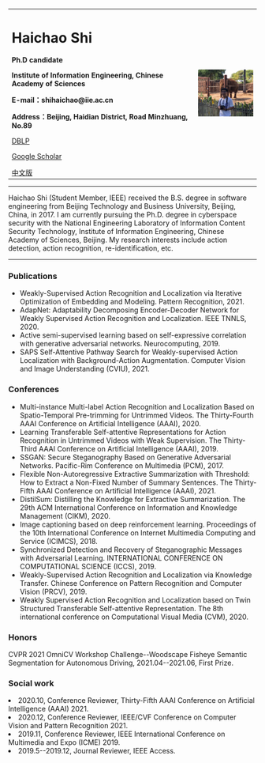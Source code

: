 <div>
<table border="0">
  <tr>
    <td>
      <h1>Haichao Shi</h1>
      <p><b>Ph.D candidate</b></p>
      <p><b>Institute of Information Engineering, Chinese Academy of Sciences</b></p>
      <p><b>E-mail：shihaichao@iie.ac.cn</b></p>
      <p><b>Address：Beijing, Haidian District, Road Minzhuang, No.89</b></p>
      <p><a href="https://dblp.org/pid/180/1745.html">DBLP</a></p>
      <p><a href="https://scholar.google.com/citations?user=WvyvclcAAAAJ&hl=zh-CN">Google Scholar</a></p>
      <a href="index.html">中文版</a>
    </td>
    <td width="25%">
      <img src="assets/personal.jpg" width="100%">
    </td>
  </tr>
</table>
</div>

<hr>
<p>Haichao Shi (Student Member, IEEE) received the B.S. degree in software engineering from Beijing Technology and Business University, Beijing, China, in 2017. I am currently pursuing the Ph.D. degree in cyberspace security with the National Engineering Laboratory of Information Content Security Technology, Institute of Information Engineering, Chinese Academy of Sciences, Beijing. My research interests include action detection, action recognition, re-identification, etc.
</p>
<hr>
<h3>Publications</h3>
<ul>
<li>Weakly-Supervised Action Recognition and Localization via Iterative Optimization of Embedding and Modeling. Pattern Recognition, 2021.</li>
<li>AdapNet: Adaptability Decomposing Encoder-Decoder Network for Weakly Supervised Action Recognition and Localization. IEEE TNNLS, 2020.</li>
<li>Active semi-supervised learning based on self-expressive correlation with generative adversarial networks. Neurocomputing, 2019.</li>
<li>SAPS Self-Attentive Pathway Search for Weakly-supervised Action Localization with Background-Action Augmentation. Computer Vision and Image Understanding (CVIU), 2021.</li>
</ul>
<h3>Conferences</h3>
<ul>
<li>Multi-instance Multi-label Action Recognition and Localization Based on Spatio-Temporal Pre-trimming for Untrimmed Videos. The Thirty-Fourth AAAI Conference on Artificial Intelligence (AAAI), 2020.</li>
<li>Learning Transferable Self-attentive Representations for Action Recognition in Untrimmed Videos with Weak Supervision. The Thirty-Third AAAI Conference on Artificial Intelligence (AAAI), 2019.</li>
<li>SSGAN: Secure Steganography Based on Generative Adversarial Networks. Pacific-Rim Conference on Multimedia (PCM), 2017.</li>
<li>Flexible Non-Autoregressive Extractive Summarization with Threshold: How to Extract a Non-Fixed Number of Summary Sentences. The Thirty-Fifth AAAI Conference on Artificial Intelligence (AAAI), 2021.</li>
<li>DistilSum: Distilling the Knowledge for Extractive Summarization. The 29th ACM International Conference on Information and Knowledge Management (CIKM), 2020.</li>
<li>Image captioning based on deep reinforcement learning. Proceedings of the 10th International Conference on Internet Multimedia Computing and Service (ICIMCS), 2018.</li>
<li>Synchronized Detection and Recovery of Steganographic Messages with Adversarial Learning. INTERNATIONAL CONFERENCE ON COMPUTATIONAL SCIENCE (ICCS), 2019.</li>
<li>Weakly-Supervised Action Recognition and Localization via Knowledge Transfer. Chinese Conference on Pattern Recognition and Computer Vision (PRCV), 2019.</li>
<li>Weakly Supervised Action Recognition and Localization based on Twin Structured Transferable Self-attentive Representation. The 8th international conference on Computational Visual Media (CVM), 2020.</li>
</ul>
<h3>Honors</h3>
CVPR 2021 OmniCV Workshop Challenge--Woodscape Fisheye Semantic Segmentation for Autonomous Driving, 2021.04--2021.06, First Prize.
<h3>Social work</h3>
<li>2020.10, Conference Reviewer, Thirty-Fifth AAAI Conference on Artificial Intelligence (AAAI) 2021.</li>
<li>2020.12, Conference Reviewer, IEEE/CVF Conference on Computer Vision and Pattern Recognition 2021.</li>
<li>2019.11, Conference Reviewer, IEEE International Conference on Multimedia and Expo (ICME) 2019.</li>
<li>2019.5--2019.12, Journal Reviewer, IEEE Access.</li>
